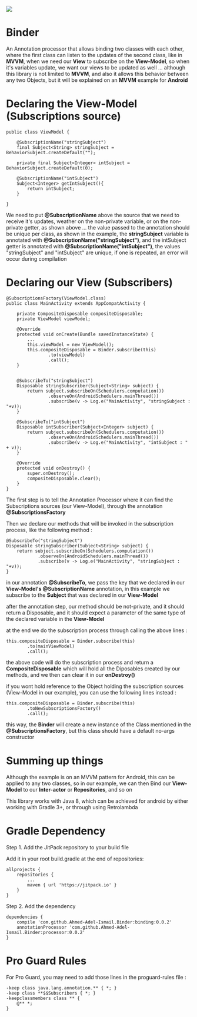 [![](https://jitpack.io/v/Ahmed-Adel-Ismail/Binder.svg)](https://jitpack.io/#Ahmed-Adel-Ismail/Binder)

# Binder
An Annotation processor that allows binding two classes with each other, where the first class can listen to the updates of the second class, like in <b>MVVM</b>, when we need our <b>View</b> to subscribe on the <b>View-Model</b>, so when it's variables update, we want our views to be updated as well ... although this library is not limited to <b>MVVM</b>, and also it allows this behavior between any two Objects, but it will be explained on an <b>MVVM</b> example for <b>Android</b> 

# Declaring the View-Model (Subscriptions source)

    public class ViewModel {

        @SubscriptionName("stringSubject")
        final Subject<String> stringSubject = BehaviorSubject.createDefault("");
        
        private final Subject<Integer> intSubject = BehaviorSubject.createDefault(0);

        @SubscriptionName("intSubject")
        Subject<Integer> getIntSubject(){
            return intSubject;
        }

    }

We need to put <b>@SubscriptionName</b> above the source that we need to receive it's updates, weather on the non-private variable, or on the non-private getter, as shown above ... the value passed to the annotation should be unique per class, as shown in the example, the <b>stringSubject</b> variable is annotated with <b>@SubscriptionName("stringSubject")</b>, and the intSubject getter is annotated with <b>@SubscriptionName("intSubject")</b>, the values "stringSubject" and "intSubject" are unique, if one is repeated, an error will occur during compilation

# Declaring our View (Subscribers)

    @SubscriptionsFactory(ViewModel.class)
    public class MainActivity extends AppCompatActivity {

        private CompositeDisposable compositeDisposable;
        private ViewModel viewModel;

        @Override
        protected void onCreate(Bundle savedInstanceState) {
            ...
            this.viewModel = new ViewModel();
            this.compositeDisposable = Binder.subscribe(this)
                    .to(viewModel)
                    .call();
        }


        @SubscribeTo("stringSubject")
        Disposable stringSubscriber(Subject<String> subject) {
            return subject.subscribeOn(Schedulers.computation())
                    .observeOn(AndroidSchedulers.mainThread())
                    .subscribe(v -> Log.e("MainActivity", "stringSubject : "+v));
        }

        @SubscribeTo("intSubject")
        Disposable intSubscriber(Subject<Integer> subject) {
            return subject.subscribeOn(Schedulers.computation())
                    .observeOn(AndroidSchedulers.mainThread())
                    .subscribe(v -> Log.e("MainActivity", "intSubject : " + v));
        }

        @Override
        protected void onDestroy() {
            super.onDestroy();
            compositeDisposable.clear();
        }
    }

The first step is to tell the Annotation Processor where it can find the Subscriptions sources (our View-Model), through the annotation <b>@SubscriptionsFactory</b>

Then we declare our methods that will be invoked in the subscription process, like the following method :

    @SubscribeTo("stringSubject")
    Disposable stringSubscriber(Subject<String> subject) {
        return subject.subscribeOn(Schedulers.computation())
                .observeOn(AndroidSchedulers.mainThread())
                .subscribe(v -> Log.e("MainActivity", "stringSubject : "+v));
    }
    
in our annotation <b>@SubscribeTo</b>, we pass the key that we declared in our <b>View-Model's @SubscriptionName</b> annotation, in this example we subscribe to the <b>Subject<String></b> that was declared in our <b>View-Model</b>
    
after the annotation step, our method should be not-private, and it should return a Disposable, and it should expect a parameter of the same type of the declared variable in the <b>View-Model</b>

at the end we do the subscription process through calling the above lines :

    this.compositeDisposable = Binder.subscribe(this)
            .to(mainViewModel)
            .call();

the above code will do the subscription process and return a <b>CompositeDisposable</b> which will hold all the Diposables created by our methods, and we then can clear it in our <b>onDestroy()</b>

if you wont hold reference to the Object holding the subscription sources (View-Model in our example), you can use the following lines instead :

    this.compositeDisposable = Binder.subscribe(this)
            .toNewSubscriptionsFactory()
            .call();

this way, the <b>Binder</b> will create a new instance of the Class mentioned in the <b>@SubscriptionsFactory</b>, but this class should have a default no-args constructor

# Summing up things

Although the example is on an MVVM pattern for Android, this can be applied to any two classes, so in our example, we can then Bind our <b>View-Model</b> to our <b>Inter-actor</b> or <b>Repositories</b>, and so on
    
This library works with Java 8, which can be achieved for android by either working with Gradle 3+, or through using Retrolambda

# Gradle Dependency

Step 1. Add the JitPack repository to your build file

Add it in your root build.gradle at the end of repositories:

	allprojects {
		repositories {
			...
			maven { url 'https://jitpack.io' }
		}
	}

Step 2. Add the dependency

	dependencies {
	    compile 'com.github.Ahmed-Adel-Ismail.Binder:binding:0.0.2'
        annotationProcessor 'com.github.Ahmed-Adel-Ismail.Binder:processor:0.0.2'
	}
	
# Pro Guard Rules 

For Pro Guard, you may need to add those lines in the proguard-rules file :
	
	-keep class java.lang.annotation.** { *; }
	-keep class **$$Subscribers { *; }
	-keepclassmembers class ** {
  		@** *;
	}
	
